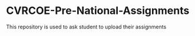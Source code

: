 # CVRCOE-Pre-National-Assignments
This repository is used to ask student to upload their assignments
